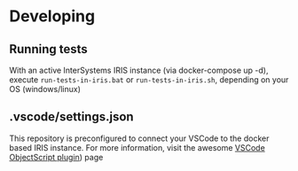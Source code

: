 # Developing

## Running tests
With an active InterSystems IRIS instance (via docker-compose up -d), execute ``run-tests-in-iris.bat`` or
``run-tests-in-iris.sh``, depending on your OS (windows/linux)

## .vscode/settings.json

This repository is preconfigured to connect your VSCode to the docker based IRIS instance. For more information, visit the awesome [VSCode ObjectScript plugin](https://marketplace.visualstudio.com/items?itemName=daimor.vscode-objectscript)) page